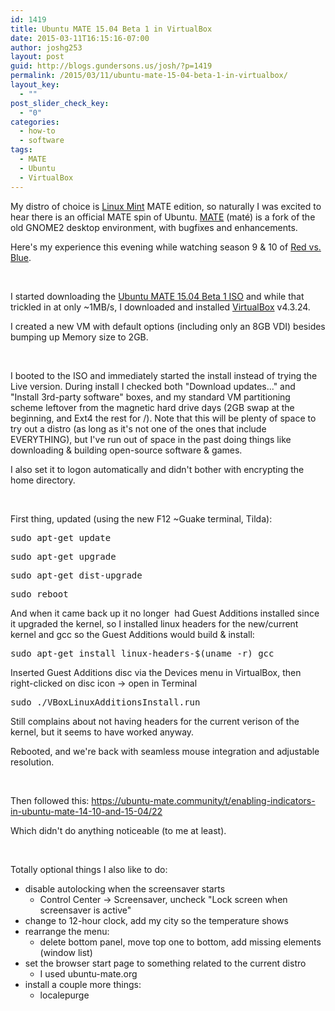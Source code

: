 ```yaml
---
id: 1419
title: Ubuntu MATE 15.04 Beta 1 in VirtualBox
date: 2015-03-11T16:15:16-07:00
author: joshg253
layout: post
guid: http://blogs.gundersons.us/josh/?p=1419
permalink: /2015/03/11/ubuntu-mate-15-04-beta-1-in-virtualbox/
layout_key:
  - ""
post_slider_check_key:
  - "0"
categories:
  - how-to
  - software
tags:
  - MATE
  - Ubuntu
  - VirtualBox
---
```

My distro of choice is <a href="http://linuxmint.com/">Linux Mint</a> MATE edition, so naturally I was excited to hear there is an official MATE spin of Ubuntu. <a href="http://mate-desktop.org/">MATE</a> (maté) is a fork of the old GNOME2 desktop environment, with bugfixes and enhancements.

Here's my experience this evening while watching season 9 &amp; 10 of <a href="http://roosterteeth.com/archive/?sid=rvb">Red vs. Blue</a>.

&nbsp;

I started downloading the <a href="http://cdimage.ubuntu.com/ubuntu-mate/releases/vivid/beta-1/">Ubuntu MATE 15.04 Beta 1 ISO</a> and while that trickled in at only ~1MB/s, I downloaded and installed <a href="https://www.virtualbox.org/wiki/Downloads">VirtualBox</a> v4.3.24.

I created a new VM with default options (including only an 8GB VDI) besides bumping up Memory size to 2GB.

&nbsp;

I booted to the ISO and immediately started the install instead of trying the Live version. During install I checked both "Download updates..." and "Install 3rd-party software" boxes, and my standard VM partitioning scheme leftover from the magnetic hard drive days (2GB swap at the beginning, and Ext4 the rest for /). Note that this will be plenty of space to try out a distro (as long as it's not one of the ones that include EVERYTHING), but I've run out of space in the past doing things like downloading &amp; building open-source software &amp; games.

I also set it to logon automatically and didn't bother with encrypting the home directory.

&nbsp;

First thing, updated (using the new F12 ~Guake terminal, Tilda):
<pre>sudo apt-get update</pre>
<pre>sudo apt-get upgrade</pre>
<pre>sudo apt-get dist-upgrade</pre>
<pre>sudo reboot</pre>
And when it came back up it no longer  had Guest Additions installed since it upgraded the kernel, so I installed linux headers for the new/current kernel and gcc so the Guest Additions would build &amp; install:
<pre>sudo apt-get install linux-headers-$(uname -r) gcc</pre>
Inserted Guest Additions disc via the Devices menu in VirtualBox, then right-clicked on disc icon -&gt; open in Terminal
<pre>sudo ./VBoxLinuxAdditionsInstall.run</pre>
Still complains about not having headers for the current verison of the kernel, but it seems to have worked anyway.

Rebooted, and we're back with seamless mouse integration and adjustable resolution.

&nbsp;

Then followed this: https://ubuntu-mate.community/t/enabling-indicators-in-ubuntu-mate-14-10-and-15-04/22

Which didn't do anything noticeable (to me at least).

&nbsp;

Totally optional things I also like to do:
<ul>
	<li>disable autolocking when the screensaver starts
<ul>
	<li>Control Center -&gt; Screensaver, uncheck "Lock screen when screensaver is active"</li>
</ul>
</li>
	<li>change to 12-hour clock, add my city so the temperature shows</li>
	<li>rearrange the menu:
<ul>
	<li>delete bottom panel, move top one to bottom, add missing elements (window list)</li>
</ul>
</li>
	<li>set the browser start page to something related to the current distro
<ul>
	<li>I used ubuntu-mate.org</li>
</ul>
</li>
	<li>install a couple more things:
<ul>
	<li>localepurge</li>
</ul>
</li>
</ul>